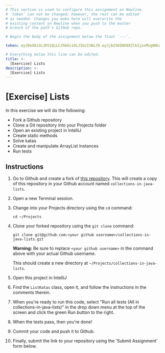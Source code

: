 ```yaml
---
# This section is used to configure this assignment on Newline.
# `token` can not be changed; however, the rest can be edited
# as needed. Changes you make here will overwrite the
# existing content on Newline when you push to the master
# branch of the path's GitHub repo.

# Begin the body of the assignment below the final `---`.

token: eyJ0eXAiOiJKV1QiLCJhbGciOiJIUzI1NiJ9.eyJjb250ZW50X2lkIjoxMzg0NCwiY29udGVudF90eXBlIjoiQXNzaWdubWVudCJ9.kef35tB6Lcv1N5_D3DjhiPpHJgYGs_PDAMQMNq7fWg4

# Everything below this line can be edited.
title: >-
  [Exercise] Lists
description: >-
  [Exercise] Lists
---
```

# [Exercise] Lists

In this exercise we will do the following:

* Fork a Github repository
* Clone a Git repository into your Projects folder
* Open an existing project in IntelliJ
* Create static methods
* Solve katas
* Create and manipulate ArrayList instances
* Run tests

## Instructions

1. Go to Github and create a fork of [this repository](https://github.com/tiy-raleigh-java/collections-in-java-lists). This will create a copy of this repository in your Github account named `collections-in-java-lists`.

2. Open a new Terminal session.

3. Change into your Projects directory using the `cd` command:

	`cd ~/Projects`

4. Clone your forked repository using the `git clone` command:

	`git clone git@github.com:<your github username>/collections-in-java-lists.git`

	**Warning:** Be sure to replace `<your github username>` in the command above with your actual Github username.

	This should create a new directory at `~/Projects/collections-in-java-lists`.

5. Open this project in IntelliJ

6. Find the `ListKatas` class, open it, and follow the instructions in the comments therein.

7. When you're ready to run this code, select "Run all tests (All in collections-in-java-lists)" in the drop down menu at the top of the screen and click the green Run button to the right.

8. When the tests pass, then you're done!

9. Commit your code and push it to Github.

10. Finally, submit the link to your repository using the 'Submit Assignment' form below.